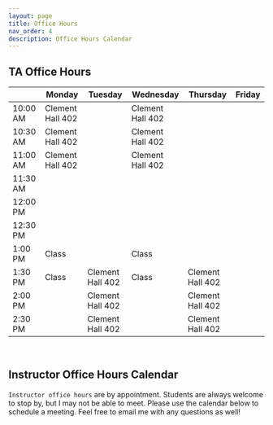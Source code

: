 ```yaml
---
layout: page
title: Office Hours
nav_order: 4
description: Office Hours Calendar
---
```



## TA Office Hours

|          | Monday           | Tuesday          | Wednesday        | Thursday         | Friday |
| -------- | ---------------- | ---------------- | ---------------- | ---------------- | ------ |
| 10:00 AM | Clement Hall 402 |                  | Clement Hall 402 |                  |        |
| 10:30 AM | Clement Hall 402 |                  | Clement Hall 402 |                  |        |
| 11:00 AM | Clement Hall 402 |                  | Clement Hall 402 |                  |        |
| 11:30 AM |                  |                  |                  |                  |        |
| 12:00 PM |                  |                  |                  |                  |        |
| 12:30 PM |                  |                  |                  |                  |        |
| 1:00 PM  | Class            |                  | Class            |                  |        |
| 1:30 PM  | Class            | Clement Hall 402 | Class            | Clement Hall 402 |        |
| 2:00 PM  |                  | Clement Hall 402 |                  | Clement Hall 402 |        |
| 2:30 PM  |                  | Clement Hall 402 |                  | Clement Hall 402 |        |

<br>

## Instructor Office Hours Calendar

`Instructor office hours` are by appointment. Students are always welcome to stop by, but I may not be able to meet. Please use the calendar below to schedule a meeting. Feel free to email me with any questions as well!

<!-- Calendly inline widget begin -->
<div class="calendly-inline-widget" data-url="https://calendly.com/jtroberts/office-hours" style="min-width:320px;height:1400px;"></div>
<script type="text/javascript" src="https://assets.calendly.com/assets/external/widget.js" async></script>
<!-- Calendly inline widget end -->

